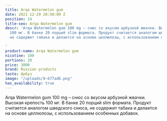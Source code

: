 ```yaml
---
title: Arqa Watermelon gum
date: 2021-12-29 20:50:00 Z
position: 14
title-seo: Arqa Watermelon gum
descr: 'Arqa Watermelon gum 100 mg – снюс со вкусом арбузной жвачки. Высокая крепость
  100 мг. В банке 20 порций slim формата. Продукт считается аналогом шведского снюса,
  не содержит табака и делается на основе целлюлозы, с использованием особенных добавок.

'
product-name: Arqa Watermelon gum
nicotine: 100
portions: 20
price: 3000
brand: Russian products
taste: Арбуз
image: "/uploads/9-677ad6.png"
has_availability: true
---
```


Arqa Watermelon gum 100 mg – снюс со вкусом арбузной жвачки. Высокая крепость 100 мг. В банке 20 порций slim формата. Продукт считается аналогом шведского снюса, не содержит табака и делается на основе целлюлозы, с использованием особенных добавок.
